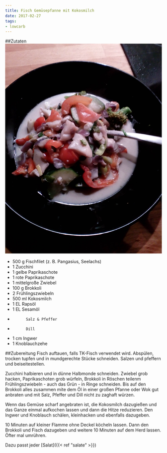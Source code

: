 ```yaml
---
title: Fisch Gemüsepfanne mit Kokosmilch
date: 2017-02-27
tags:
- lowcarb
---
```


##Zutaten
![](/img/fisch-gemuesepfanne-mit-kokosmilch.jpg)

- 500 g     Fischfilet (z. B. Pangasius, Seelachs)
- 1         Zucchini
- 1         gelbe Paprikaschote
- 1         rote Paprikaschote
- 1         mittelgroße Zwiebel
- 100 g     Brokkoli
- 2         Frühlingszwiebeln
- 500 ml    Kokosmilch
- 1 EL      Rapsöl
- 1 EL      Sesamöl
-           Salz & Pfeffer
-           Dill
- 1 cm      Ingwer
- 1         Knoblauchzehe

##Zubereitung
Fisch auftauen, falls TK-Fisch verwendet wird. Abspülen, trocken tupfen und in mundgerechte Stücke schneiden. Salzen und pfeffern und beiseitestellen.

Zucchini halbieren und in dünne Halbmonde schneiden. Zwiebel grob hacken, Paprikaschoten grob würfeln, Brokkoli in Röschen teilenm Frühlingszwiebeln - auch das Grün - in Ringe schneiden. Bis auf den Brokkoli alles zusammen mite dem Öl in einer großen Pfanne oder Wok gut anbraten und mit Salz, Pfeffer und Dill nicht zu zaghaft würzen.

Wenn das Gemüse scharf angebraten ist, die Kokosmilch dazugießen und das Ganze einmal aufkochen lassen und dann die Hitze reduzieren. Den Ingwer und Knoblauch schälen, kleinhacken und ebenfalls dazugeben.

10 Minuten auf kleiner Flamme ohne Deckel köcheln lassen. Dann den Brokkoli und Fisch dazugeben und weitere 10 Minuten auf dem Herd lassen. Öfter mal umrühren.

Dazu passt jeder [Salat]({{< ref "salate" >}})
